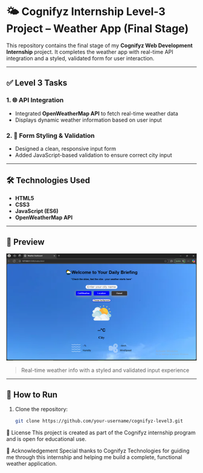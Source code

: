 # 🌤️ Cognifyz Internship Level-3 Project – Weather App (Final Stage)

This repository contains the final stage of my **Cognifyz Web Development Internship** project. It completes the weather app with real-time API integration and a styled, validated form for user interaction.

---

## ✅ Level 3 Tasks

### 1. 🌐 API Integration
- Integrated **OpenWeatherMap API** to fetch real-time weather data
- Displays dynamic weather information based on user input

### 2. 📝 Form Styling & Validation
- Designed a clean, responsive input form
- Added JavaScript-based validation to ensure correct city input

---

## 🛠️ Technologies Used
- **HTML5**
- **CSS3**
- **JavaScript (ES6)**
- **OpenWeatherMap API**

---

## 📸 Preview

![Weather App Screenshot](assets/preview.png)

> Real-time weather info with a styled and validated input experience

---

## 🚀 How to Run

1. Clone the repository:
   ```bash
   git clone https://github.com/your-username/cognifyz-level3.git

📃 License
This project is created as part of the Cognifyz internship program and is open for educational use.

🙏 Acknowledgement
Special thanks to Cognifyz Technologies for guiding me through this internship and helping me build a complete, functional weather application.
